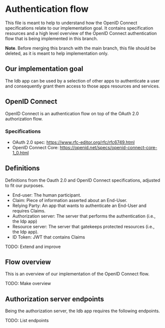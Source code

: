 # Authentication flow
This file is meant to help to understand how the OpenID Connect specifications relate to our implementation goal. It contains specification resources and a high level overview of the OpenID Connect authentication flow that is being implemented in this branch. 

**Note**. Before merging this branch with the main branch, this file should be deleted, as it is meant to help implementation only.

## Our implementation goal
The Idb app can be used by a selection of other apps to authenticate a user and consequently grant them access to those apps resources and services.

## OpenID Connect
OpenID Connect is an authentication flow on top of the OAuth 2.0 authorization flow.

### Specifications
  - OAuth 2.0 spec: https://www.rfc-editor.org/rfc/rfc6749.html
  - OpenID Connect Core: https://openid.net/specs/openid-connect-core-1_0.html

## Definitions
Definitions from the Oauth 2.0 and OpenID Connect specifications, adjusted to fit our purposes.

  - End-user: The human participant.
  - Claim: Piece of information asserted about an End-User.
  - Relying Party: An app that wants to authenticate an End-User and requires Claims.
  - Authorization server: The server that performs the authentication (i.e., the Idp app)
  - Resource server: The server that gatekeeps protected resources (i.e., the Idp app).
  - ID Token: JWT that contains Claims

  TODO: Extend and improve

## Flow overview
This is an overview of our implementation of the OpenID Connect flow.

TODO: Make overview

## Authorization server endpoints
Being the authorization server, the Idb app requires the following endpoints.

TODO: List endpoints
